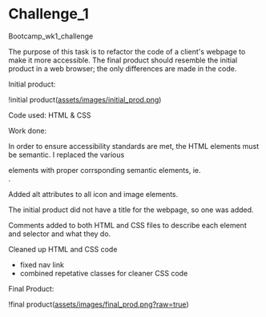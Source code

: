 # Challenge_1
Bootcamp_wk1_challenge

The purpose of this task is to refactor the code of a client's webpage to make it more accessible. The final product should resemble the initial product in a web browser; the only differences are made in the code. 

Initial product:

!initial product([assets/images/initial_prod.png](https://github.com/Shaitan5723/Challenge_1/blob/main/assets/images/initial_prod.png?raw=true))

Code used: HTML & CSS

Work done:

In order to ensure accessibility standards are met, the HTML elements must be semantic.
I replaced the various <div> elements with proper corrsponding semantic elements, ie. <article>.

Added alt attributes to all icon and image elements.

The initial product did not have a title for the webpage, so one was added.

Comments added to both HTML and CSS files to describe each element and selector and what they do.

Cleaned up HTML and CSS code
  - fixed nav link
  - combined repetative classes for cleaner CSS code

Final Product:
  
!final product([assets/images/final_prod.png?raw=true](https://github.com/Shaitan5723/Challenge_1/blob/main/assets/images/final_prod.png?raw=true))
